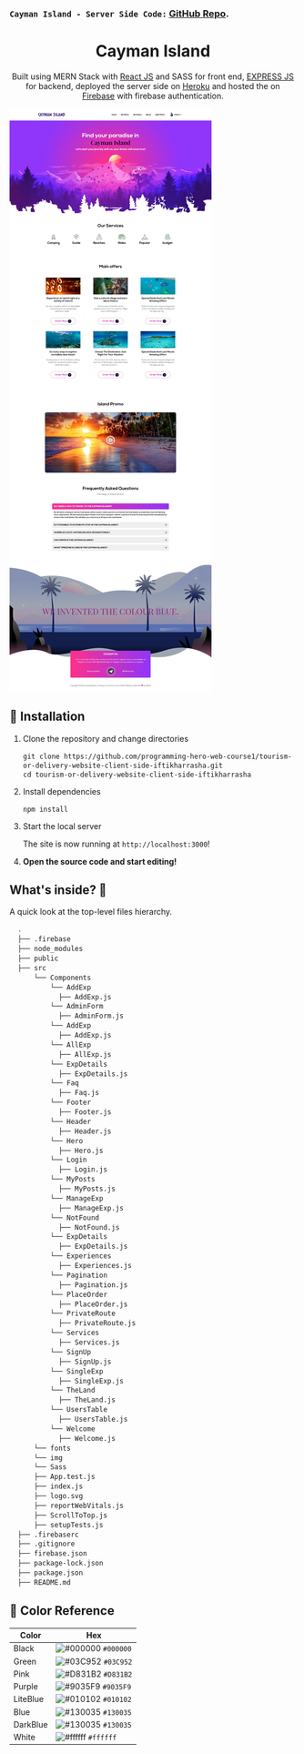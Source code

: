 ### `Cayman Island - Server Side Code:` [GitHub Repo](https://github.com/iftikharrasha/cayman-island-mern-server-side).

<h1 align="center">
  Cayman Island
</h1>

<p align="center">
  Built using MERN Stack with <a href="https://reactjs.org/" target="_blank">React JS</a> and SASS for front end, <a href="https://expressjs.com/" target="_blank">EXPRESS JS</a> for backend, deployed the server side on <a href="https://www.heroku.com/" target="_blank">Heroku</a> and hosted the on <a href="https://firebase.google.com/" target="_blank">Firebase</a> with firebase authentication.
</p>

![hero](./src/img/cayman-ui.webp)

## 🚀 Installation

1.  Clone the repository and change directories

    ```shell
    git clone https://github.com/programming-hero-web-course1/tourism-or-delivery-website-client-side-iftikharrasha.git
    cd tourism-or-delivery-website-client-side-iftikharrasha
    ```

2. Install dependencies

    ```shell
    npm install
    ```

3. Start the local server

    The site is now running at `http://localhost:3000`!
    

4.  **Open the source code and start editing!**


## What's inside? 🧐

A quick look at the top-level files hierarchy.

```sh
  .
  ├── .firebase 
  ├── node_modules
  ├── public 
  ├── src
      └── Components
          └── AddExp
            ├── AddExp.js
          └── AdminForm
            ├── AdminForm.js
          └── AddExp
            ├── AddExp.js
          └── AllExp
            ├── AllExp.js
          └── ExpDetails
            ├── ExpDetails.js
          └── Faq
            ├── Faq.js
          └── Footer
            ├── Footer.js
          └── Header
            ├── Header.js
          └── Hero
            ├── Hero.js
          └── Login
            ├── Login.js
          └── MyPosts
            ├── MyPosts.js
          └── ManageExp
            ├── ManageExp.js
          └── NotFound
            ├── NotFound.js
          └── ExpDetails
            ├── ExpDetails.js
          └── Experiences
            ├── Experiences.js
          └── Pagination
            ├── Pagination.js
          └── PlaceOrder
            ├── PlaceOrder.js
          └── PrivateRoute
            ├── PrivateRoute.js
          └── Services
            ├── Services.js
          └── SignUp
            ├── SignUp.js
          └── SingleExp
            ├── SingleExp.js
          └── TheLand
            ├── TheLand.js
          └── UsersTable
            ├── UsersTable.js
          └── Welcome
            ├── Welcome.js
      └── fonts
      └── img
      └── Sass
      ├── App.test.js
      ├── index.js
      ├── logo.svg
      ├── reportWebVitals.js
      ├── ScrollToTop.js
      ├── setupTests.js
  ├── .firebaserc
  ├── .gitignore
  ├── firebase.json
  ├── package-lock.json
  ├── package.json
  ├── README.md
 ```
 
 ## 🎨 Color Reference
| Color          | Hex                                                                |
| -------------- | ------------------------------------------------------------------ |
| Black          | ![#000000](https://via.placeholder.com/10/0000?text=+) `#000000` |
| Green        | ![#03C952](https://via.placeholder.com/10/03C952?text=+) `#03C952` |
| Pink        | ![#D831B2](https://via.placeholder.com/10/D831B2?text=+) `#D831B2` |
| Purple        | ![#9035F9](https://via.placeholder.com/10/9035F9?text=+) `#9035F9` |
| LiteBlue        | ![#010102](https://via.placeholder.com/10/010102?text=+) `#010102` |
| Blue        | ![#130035](https://via.placeholder.com/10/130035?text=+) `#130035` |
| DarkBlue        | ![#130035](https://via.placeholder.com/10/130035?text=+) `#130035` |
| White          | ![#ffffff](https://via.placeholder.com/10/ffffff?text=+) `#ffffff` |


